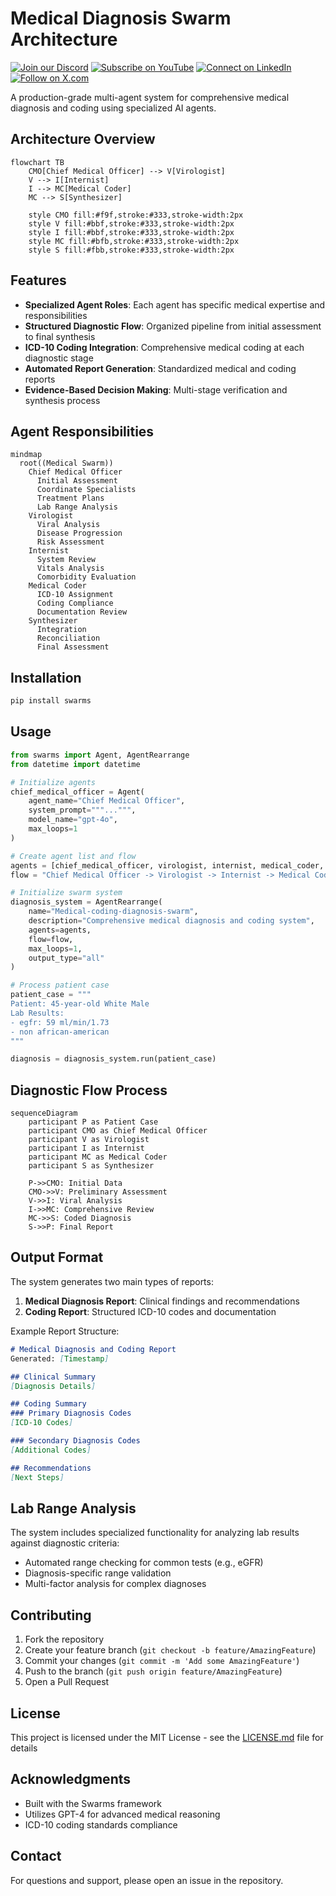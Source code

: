 # Medical Diagnosis Swarm Architecture


[![Join our Discord](https://img.shields.io/badge/Discord-Join%20our%20server-5865F2?style=for-the-badge&logo=discord&logoColor=white)](https://discord.gg/agora-999382051935506503) [![Subscribe on YouTube](https://img.shields.io/badge/YouTube-Subscribe-red?style=for-the-badge&logo=youtube&logoColor=white)](https://www.youtube.com/@kyegomez3242) [![Connect on LinkedIn](https://img.shields.io/badge/LinkedIn-Connect-blue?style=for-the-badge&logo=linkedin&logoColor=white)](https://www.linkedin.com/in/kye-g-38759a207/) [![Follow on X.com](https://img.shields.io/badge/X.com-Follow-1DA1F2?style=for-the-badge&logo=x&logoColor=white)](https://x.com/kyegomezb)

A production-grade multi-agent system for comprehensive medical diagnosis and coding using specialized AI agents.

## Architecture Overview

```mermaid
flowchart TB
    CMO[Chief Medical Officer] --> V[Virologist]
    V --> I[Internist]
    I --> MC[Medical Coder]
    MC --> S[Synthesizer]
    
    style CMO fill:#f9f,stroke:#333,stroke-width:2px
    style V fill:#bbf,stroke:#333,stroke-width:2px
    style I fill:#bbf,stroke:#333,stroke-width:2px
    style MC fill:#bfb,stroke:#333,stroke-width:2px
    style S fill:#fbb,stroke:#333,stroke-width:2px
```

## Features

- **Specialized Agent Roles**: Each agent has specific medical expertise and responsibilities
- **Structured Diagnostic Flow**: Organized pipeline from initial assessment to final synthesis
- **ICD-10 Coding Integration**: Comprehensive medical coding at each diagnostic stage
- **Automated Report Generation**: Standardized medical and coding reports
- **Evidence-Based Decision Making**: Multi-stage verification and synthesis process

## Agent Responsibilities

```mermaid
mindmap
  root((Medical Swarm))
    Chief Medical Officer
      Initial Assessment
      Coordinate Specialists
      Treatment Plans
      Lab Range Analysis
    Virologist
      Viral Analysis
      Disease Progression
      Risk Assessment
    Internist
      System Review
      Vitals Analysis
      Comorbidity Evaluation
    Medical Coder
      ICD-10 Assignment
      Coding Compliance
      Documentation Review
    Synthesizer
      Integration
      Reconciliation
      Final Assessment
```

## Installation

```bash
pip install swarms
```

## Usage

```python
from swarms import Agent, AgentRearrange
from datetime import datetime

# Initialize agents
chief_medical_officer = Agent(
    agent_name="Chief Medical Officer",
    system_prompt="""...""",
    model_name="gpt-4o",
    max_loops=1
)

# Create agent list and flow
agents = [chief_medical_officer, virologist, internist, medical_coder, synthesizer]
flow = "Chief Medical Officer -> Virologist -> Internist -> Medical Coder -> Synthesizer"

# Initialize swarm system
diagnosis_system = AgentRearrange(
    name="Medical-coding-diagnosis-swarm",
    description="Comprehensive medical diagnosis and coding system",
    agents=agents,
    flow=flow,
    max_loops=1,
    output_type="all"
)

# Process patient case
patient_case = """
Patient: 45-year-old White Male
Lab Results:
- egfr: 59 ml/min/1.73
- non african-american
"""

diagnosis = diagnosis_system.run(patient_case)
```

## Diagnostic Flow Process

```mermaid
sequenceDiagram
    participant P as Patient Case
    participant CMO as Chief Medical Officer
    participant V as Virologist
    participant I as Internist
    participant MC as Medical Coder
    participant S as Synthesizer
    
    P->>CMO: Initial Data
    CMO->>V: Preliminary Assessment
    V->>I: Viral Analysis
    I->>MC: Comprehensive Review
    MC->>S: Coded Diagnosis
    S->>P: Final Report
```

## Output Format

The system generates two main types of reports:

1. **Medical Diagnosis Report**: Clinical findings and recommendations
2. **Coding Report**: Structured ICD-10 codes and documentation

Example Report Structure:
```markdown
# Medical Diagnosis and Coding Report
Generated: [Timestamp]

## Clinical Summary
[Diagnosis Details]

## Coding Summary
### Primary Diagnosis Codes
[ICD-10 Codes]

### Secondary Diagnosis Codes
[Additional Codes]

## Recommendations
[Next Steps]
```

## Lab Range Analysis

The system includes specialized functionality for analyzing lab results against diagnostic criteria:

- Automated range checking for common tests (e.g., eGFR)
- Diagnosis-specific range validation
- Multi-factor analysis for complex diagnoses

## Contributing

1. Fork the repository
2. Create your feature branch (`git checkout -b feature/AmazingFeature`)
3. Commit your changes (`git commit -m 'Add some AmazingFeature'`)
4. Push to the branch (`git push origin feature/AmazingFeature`)
5. Open a Pull Request

## License

This project is licensed under the MIT License - see the [LICENSE.md](LICENSE.md) file for details

## Acknowledgments

- Built with the Swarms framework
- Utilizes GPT-4 for advanced medical reasoning
- ICD-10 coding standards compliance

## Contact

For questions and support, please open an issue in the repository.
